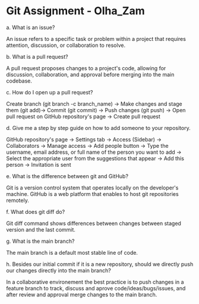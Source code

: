 # Git Assignment - Olha_Zam

a. What is an issue?

An issue refers to a specific task or problem within a project that requires attention, discussion, or collaboration to resolve.


b. What is a pull request?

A pull request proposes changes to a project's code, allowing for discussion, collaboration, and approval before merging into the main codebase.


c. How do I open up a pull request?

Create branch (git branch -c branch_name) -> Make changes and stage them (git add)-> Commit (git commit) -> Push changes (git push) -> Open pull request on GitHub repository's page -> Create pull request


d. Give me a step by step guide on how to add someone to your repository.

GitHub repository's page -> Settings tab -> Access (Sidebar) -> Collaborators -> Manage access -> Add people button -> Type the username, email address, or full name of the person you want to add -> Select the appropriate user from the suggestions that appear -> Add this person -> Invitation is sent


e. What is the difference between git and GitHub?

Git is a version control system that operates locally on the developer's machine. GitHub is a web platform that enables to host git repositories remotely. 


f. What does git diff do?

Git diff command shows differences between changes between staged version and the last commit.


g. What is the main branch?

The main branch is a default most stable line of code.


h. Besides our initial commit if it is a new repository, should we directly push our changes directly into the main branch?

In a collaborative environement the best practice is to push changes in a feature branch to track, discuss and aprove code/ideas/bugs/issues, and after review and approval merge changes to the main branch.